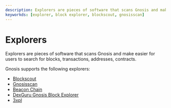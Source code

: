 ```yaml
---
description: Explorers are pieces of software that scans Gnosis and make easier for users to search for blocks, transactions, addresses, contracts.
keyworkds: [explorer, block explorer, blockscout, gnosisscan]
---
```


# Explorers

Explorers are pieces of software that scans Gnosis and make easier for users to search for blocks, transactions, addresses, contracts.

Gnosis supports the following explorers:

- [Blockscout](/tools/explorers/blockscout)
- [Gnosisscan](https://gnosisscan.io/)
- [Beacon Chain](https://gnosischa.in/)
- [DexGuru Gnosis Block Explorer](https://gnosis.dex.guru/)
- [3xpl](https://3xpl.com/gnosis-chain)
